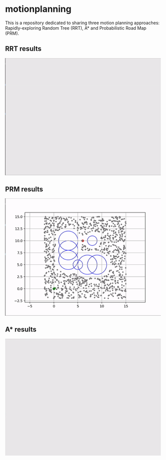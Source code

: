 # motionplanning
This is a repository dedicated to sharing three motion planning approaches: Rapidly-exploring Random Tree (RRT), A* and Probabilistic Road Map (PRM).


## RRT results
![Alt Text](https://github.com/saraaldhaheri/motionplanning/blob/main/results/rrt.gif)

## PRM results
![Alt Text](https://github.com/saraaldhaheri/motionplanning/blob/main/results/prm.gif)

## A* results
![Alt Text](https://github.com/saraaldhaheri/motionplanning/blob/main/results/astar.gif)